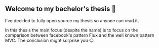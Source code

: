 ## Welcome to my bachelor's thesis 👋

I've decided to fully open source my thesis so anyone can read it.

In this thesis the main focus (despite the name) is to focus on the comparison between facebook's pattern Flux and the well known pattern MVC. The conclusion might surprise you 😉
